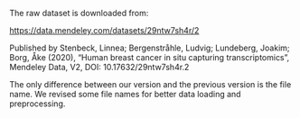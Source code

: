 The raw dataset is downloaded from:

https://data.mendeley.com/datasets/29ntw7sh4r/2

Published by Stenbeck, Linnea; Bergenstråhle, Ludvig; Lundeberg, Joakim; Borg, Åke (2020), “Human breast cancer in situ capturing transcriptomics”, Mendeley Data, V2, DOI: 10.17632/29ntw7sh4r.2

The only difference between our version and the previous version is the file name. We revised some file names for better data loading and preprocessing.


